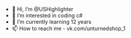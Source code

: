 - 👋 Hi, I’m @USHighlighter
- 👀 I’m interested in coding c#
- 🌱 I’m currently learning 12 years
- 📫 How to reach me - vk.com/unturnedshop_1

<!---
USHighlighter/USHighlighter is a ✨ special ✨ repository because its `README.md` (this file) appears on your GitHub profile.
You can click the Preview link to take a look at your changes.
--->
